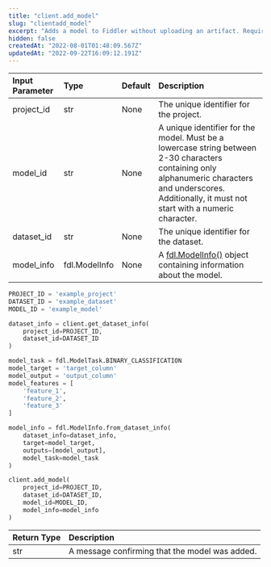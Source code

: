 ```yaml
---
title: "client.add_model"
slug: "clientadd_model"
excerpt: "Adds a model to Fiddler without uploading an artifact. Requires a** fdl.ModelInfo** object containing information about the model. Requires dataset to have an **output** column."
hidden: false
createdAt: "2022-08-01T01:48:09.567Z"
updatedAt: "2022-09-22T16:09:12.191Z"
---
```

| Input Parameter | Type          | Default | Description                                                                                                                                                                                              |
| :-------------- | :------------ | :------ | :------------------------------------------------------------------------------------------------------------------------------------------------------------------------------------------------------- |
| project_id      | str           | None    | The unique identifier for the project.                                                                                                                                                                   |
| model_id        | str           | None    | A unique identifier for the model. Must be a lowercase string between 2-30 characters containing only alphanumeric characters and underscores. Additionally, it must not start with a numeric character. |
| dataset_id      | str           | None    | The unique identifier for the dataset.                                                                                                                                                                   |
| model_info      | fdl.ModelInfo | None    | A [fdl.ModelInfo()](ref:fdlmodelinfo) object containing information about the model.                                                                                                                     |

```python Usage
PROJECT_ID = 'example_project'
DATASET_ID = 'example_dataset'
MODEL_ID = 'example_model'

dataset_info = client.get_dataset_info(
    project_id=PROJECT_ID,
    dataset_id=DATASET_ID
)

model_task = fdl.ModelTask.BINARY_CLASSIFICATION
model_target = 'target_column'
model_output = 'output_column'
model_features = [
    'feature_1',
    'feature_2',
    'feature_3'
]

model_info = fdl.ModelInfo.from_dataset_info(
    dataset_info=dataset_info,
    target=model_target,
    outputs=[model_output],
    model_task=model_task
)

client.add_model(
    project_id=PROJECT_ID,
    dataset_id=DATASET_ID,
    model_id=MODEL_ID,
    model_info=model_info
)
```



| Return Type | Description                                    |
| :---------- | :--------------------------------------------- |
| str         | A message confirming that the model was added. |